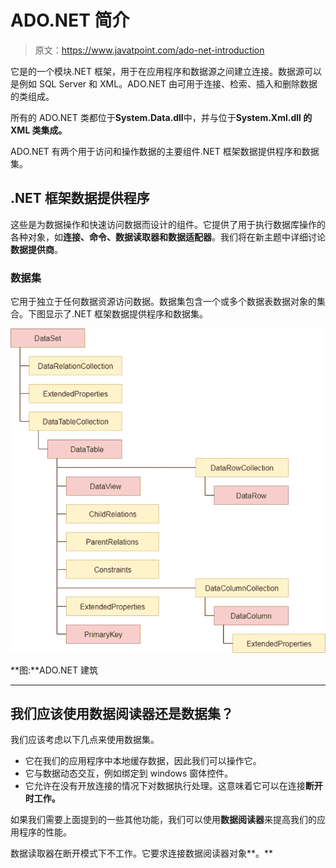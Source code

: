 # ADO.NET 简介

> 原文：<https://www.javatpoint.com/ado-net-introduction>

它是的一个模块.NET 框架，用于在应用程序和数据源之间建立连接。数据源可以是例如 SQL Server 和 XML。ADO.NET 由可用于连接、检索、插入和删除数据的类组成。

所有的 ADO.NET 类都位于**System.Data.dll**中，并与位于**System.Xml.dll 的 XML 类集成。**

ADO.NET 有两个用于访问和操作数据的主要组件.NET 框架数据提供程序和数据集。

## .NET 框架数据提供程序

这些是为数据操作和快速访问数据而设计的组件。它提供了用于执行数据库操作的各种对象，如**连接、命令、数据读取器和数据适配器**。我们将在新主题中详细讨论**数据提供商**。

### 数据集

它用于独立于任何数据资源访问数据。数据集包含一个或多个数据表数据对象的集合。下图显示了.NET 框架数据提供程序和数据集。

![ADO Net Introduction 1](img/5724400b17b388dd206177cfb4253a8b.png)

**图:**ADO.NET 建筑

* * *

## 我们应该使用数据阅读器还是数据集？

我们应该考虑以下几点来使用数据集。

*   它在我们的应用程序中本地缓存数据，因此我们可以操作它。
*   它与数据动态交互，例如绑定到 windows 窗体控件。
*   它允许在没有开放连接的情况下对数据执行处理。这意味着它可以在连接**断开时工作。**

如果我们需要上面提到的一些其他功能，我们可以使用**数据阅读器**来提高我们的应用程序的性能。

数据读取器在断开模式下不工作。它要求连接数据阅读器对象**。**